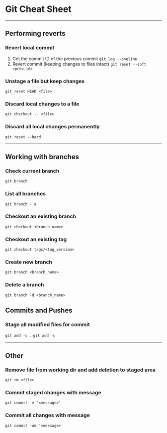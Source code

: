# Git Cheat Sheet
---

## Performing reverts

### Revert local commit

1. Get the commit ID of the previous commit
    `git log --oneline`
2. Revert commit (keeping changes to files intact)
    `git reset --soft <prev_id>`

### Unstage a file but keep changes

`git reset HEAD <file>`

### Discard local changes to a file

`git checkout -- <file>`

### Discard all local changes permanently

`git reset --hard`

---

## Working with branches

### Check current branch

`git branch`

### List all branches

`git branch - a`

### Checkout an existing branch

`git checkout <branch_name>`

### Checkout an existing tag

`git checkout tags/<tag_version>`

### Create new branch

`git branch <branch_name>`

### Delete a branch

`git branch -d <branch_name>`

## Commits and Pushes

### Stage all modified files for commit
`git add -u .`
`git add -u`

---

## Other

### Remove file from working dir and add deletion to staged area

`git rm <file>`

### Commit staged changes with message

`git commit -m '<message>'`

### Commit all changes with message

`git commit -am '<message>'`
